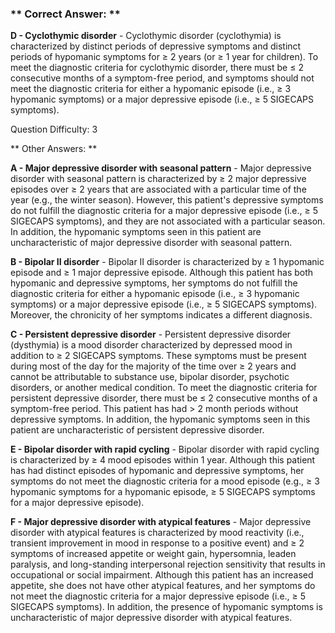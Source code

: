 ### ** Correct Answer: **

**D - Cyclothymic disorder** - Cyclothymic disorder (cyclothymia) is characterized by distinct periods of depressive symptoms and distinct periods of hypomanic symptoms for ≥ 2 years (or ≥ 1 year for children). To meet the diagnostic criteria for cyclothymic disorder, there must be ≤ 2 consecutive months of a symptom-free period, and symptoms should not meet the diagnostic criteria for either a hypomanic episode (i.e., ≥ 3 hypomanic symptoms) or a major depressive episode (i.e., ≥ 5 SIGECAPS symptoms).

Question Difficulty: 3

** Other Answers: **

**A - Major depressive disorder with seasonal pattern** - Major depressive disorder with seasonal pattern is characterized by ≥ 2 major depressive episodes over ≥ 2 years that are associated with a particular time of the year (e.g., the winter season). However, this patient's depressive symptoms do not fulfill the diagnostic criteria for a major depressive episode (i.e., ≥ 5 SIGECAPS symptoms), and they are not associated with a particular season. In addition, the hypomanic symptoms seen in this patient are uncharacteristic of major depressive disorder with seasonal pattern.

**B - Bipolar II disorder** - Bipolar II disorder is characterized by ≥ 1 hypomanic episode and ≥ 1 major depressive episode. Although this patient has both hypomanic and depressive symptoms, her symptoms do not fulfill the diagnostic criteria for either a hypomanic episode (i.e., ≥ 3 hypomanic symptoms) or a major depressive episode (i.e., ≥ 5 SIGECAPS symptoms). Moreover, the chronicity of her symptoms indicates a different diagnosis.

**C - Persistent depressive disorder** - Persistent depressive disorder (dysthymia) is a mood disorder characterized by depressed mood in addition to ≥ 2 SIGECAPS symptoms. These symptoms must be present during most of the day for the majority of the time over ≥ 2 years and cannot be attributable to substance use, bipolar disorder, psychotic disorders, or another medical condition. To meet the diagnostic criteria for persistent depressive disorder, there must be ≤ 2 consecutive months of a symptom-free period. This patient has had > 2 month periods without depressive symptoms. In addition, the hypomanic symptoms seen in this patient are uncharacteristic of persistent depressive disorder.

**E - Bipolar disorder with rapid cycling** - Bipolar disorder with rapid cycling is characterized by ≥ 4 mood episodes within 1 year. Although this patient has had distinct episodes of hypomanic and depressive symptoms, her symptoms do not meet the diagnostic criteria for a mood episode (e.g., ≥ 3 hypomanic symptoms for a hypomanic episode, ≥ 5 SIGECAPS symptoms for a major depressive episode).

**F - Major depressive disorder with atypical features** - Major depressive disorder with atypical features is characterized by mood reactivity (i.e., transient improvement in mood in response to a positive event) and ≥ 2 symptoms of increased appetite or weight gain, hypersomnia, leaden paralysis, and long-standing interpersonal rejection sensitivity that results in occupational or social impairment. Although this patient has an increased appetite, she does not have other atypical features, and her symptoms do not meet the diagnostic criteria for a major depressive episode (i.e., ≥ 5 SIGECAPS symptoms). In addition, the presence of hypomanic symptoms is uncharacteristic of major depressive disorder with atypical features.

